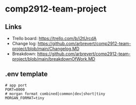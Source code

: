 # comp2912-team-project

## Links
* Trello board: https://trello.com/b/i2tUrcdA
* Change log: https://github.com/arbrevert/comp2912-team-project/blob/main/Changelog.MD
* Breakdown: https://github.com/arbrevert/comp2912-team-project/blob/main/breakdownOfWork.MD

## .env template
```
# app port
PORT=8000
# morgan format combined|common|dev|short|tiny
MORGAN_FORMAT=tiny
```
